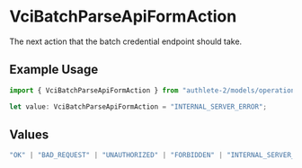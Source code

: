 # VciBatchParseApiFormAction

The next action that the batch credential endpoint should take.

## Example Usage

```typescript
import { VciBatchParseApiFormAction } from "authlete-2/models/operations";

let value: VciBatchParseApiFormAction = "INTERNAL_SERVER_ERROR";
```

## Values

```typescript
"OK" | "BAD_REQUEST" | "UNAUTHORIZED" | "FORBIDDEN" | "INTERNAL_SERVER_ERROR"
```